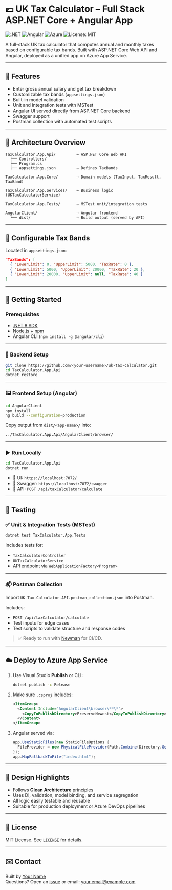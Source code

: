 # 💷 UK Tax Calculator – Full Stack ASP.NET Core + Angular App

![.NET](https://img.shields.io/badge/.NET-8.0-blueviolet)
![Angular](https://img.shields.io/badge/Angular-17-red)
![Azure](https://img.shields.io/badge/Deployed-AzureAppService-blue)
![License: MIT](https://img.shields.io/badge/license-MIT-green)

A full-stack UK tax calculator that computes annual and monthly taxes based on configurable tax bands. Built with ASP.NET Core Web API and Angular, deployed as a unified app on Azure App Service.

---

## 🔧 Features

- Enter gross annual salary and get tax breakdown
- Customizable tax bands (`appsettings.json`)
- Built-in model validation
- Unit and integration tests with MSTest
- Angular UI served directly from ASP.NET Core backend
- Swagger support
- Postman collection with automated test scripts

---

## 🧱 Architecture Overview

```
TaxCalculator.App.Api/         → ASP.NET Core Web API
  ├── Controllers/
  ├── Program.cs
  ├── appsettings.json         → Defines TaxBands

TaxCalculator.App.Core/        → Domain models (TaxInput, TaxResult, TaxBand)

TaxCalculator.App.Services/    → Business logic (UKTaxCalculatorService)

TaxCalculator.App.Tests/       → MSTest unit/integration tests

AngularClient/                 → Angular frontend
  └── dist/                    → Build output (served by API)
```

---

## 🧩 Configurable Tax Bands

Located in `appsettings.json`:

```json
"TaxBands": [
  { "LowerLimit": 0, "UpperLimit": 5000, "TaxRate": 0 },
  { "LowerLimit": 5000, "UpperLimit": 20000, "TaxRate": 20 },
  { "LowerLimit": 20000, "UpperLimit": null, "TaxRate": 40 }
]
```

---

## 🚀 Getting Started

### Prerequisites
- [.NET 8 SDK](https://dotnet.microsoft.com/)
- [Node.js + npm](https://nodejs.org/)
- Angular CLI (`npm install -g @angular/cli`)

---

### 🔧 Backend Setup

```bash
git clone https://github.com/<your-username>/uk-tax-calculator.git
cd TaxCalculator.App.Api
dotnet restore
```

---

### 🖼️ Frontend Setup (Angular)

```bash
cd AngularClient
npm install
ng build --configuration=production
```

Copy output from `dist/<app-name>/` into:

```bash
../TaxCalculator.App.Api/AngularClient/browser/
```

---

### ▶️ Run Locally

```bash
cd TaxCalculator.App.Api
dotnet run
```

- 🔗 UI: `https://localhost:7072/`
- 🔗 Swagger: `https://localhost:7072/swagger`
- 🔗 API: `POST /api/taxCalculator/calculate`

---

## 🧪 Testing

### ✅ Unit & Integration Tests (MSTest)

```bash
dotnet test TaxCalculator.App.Tests
```

Includes tests for:
- `TaxCalculatorController`
- `UKTaxCalculatorService`
- API endpoint via `WebApplicationFactory<Program>`

---

### 📬 Postman Collection

Import `UK-Tax-Calculator-API.postman_collection.json` into Postman.

Includes:
- `POST /api/taxCalculator/calculate`
- Test inputs for edge cases
- Test scripts to validate structure and response codes

> ✅ Ready to run with [Newman](https://github.com/postmanlabs/newman) for CI/CD.

---

## ☁️ Deploy to Azure App Service

1. Use Visual Studio **Publish** or CLI:
   ```bash
   dotnet publish -c Release
   ```

2. Make sure `.csproj` includes:

   ```xml
   <ItemGroup>
     <Content Include="AngularClient\browser\**\*">
       <CopyToPublishDirectory>PreserveNewest</CopyToPublishDirectory>
     </Content>
   </ItemGroup>
   ```

3. Angular served via:

   ```csharp
   app.UseStaticFiles(new StaticFileOptions {
     FileProvider = new PhysicalFileProvider(Path.Combine(Directory.GetCurrentDirectory(), "AngularClient", "browser"))
   });
   app.MapFallbackToFile("index.html");
   ```

---

## 🧠 Design Highlights

- Follows **Clean Architecture** principles
- Uses DI, validation, model binding, and service segregation
- All logic easily testable and reusable
- Suitable for production deployment or Azure DevOps pipelines

---

## 📄 License

MIT License. See [`LICENSE`](./LICENSE) for details.

---

## ✉️ Contact

Built by [Your Name](https://github.com/<your-username>)  
Questions? Open an [issue](https://github.com/<your-username>/uk-tax-calculator/issues) or email: your.email@example.com
